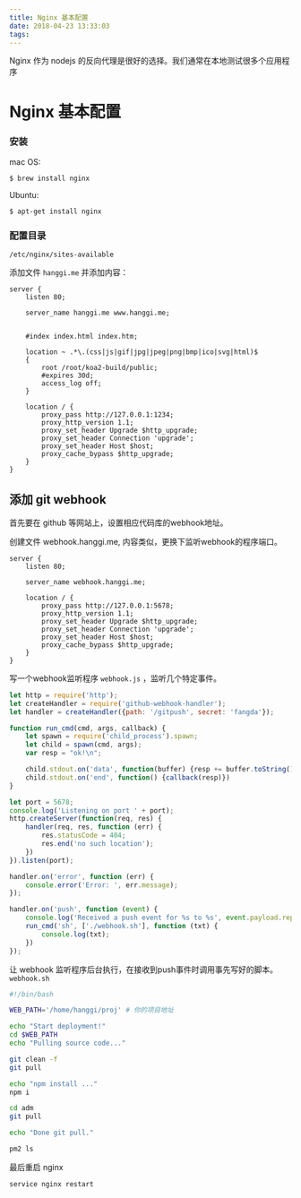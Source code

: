 ```yaml
---
title: Nginx 基本配置
date: 2018-04-23 13:33:03
tags:
---
```


Nginx 作为 nodejs 的反向代理是很好的选择。我们通常在本地测试很多个应用程序

<!-- more -->

# Nginx 基本配置 #

### 安装 ###

mac OS:

```
$ brew install nginx
```

Ubuntu:
```
$ apt-get install nginx
```

### 配置目录 ###

```
/etc/nginx/sites-available
```

添加文件 `hanggi.me` 并添加内容：

```
server {
    listen 80;

    server_name hanggi.me www.hanggi.me;


    #index index.html index.htm;

    location ~ .*\.(css|js|gif|jpg|jpeg|png|bmp|ico|svg|html)$
    {
        root /root/koa2-build/public;
        #expires 30d;
        access_log off;
    }

    location / {
        proxy_pass http://127.0.0.1:1234;
        proxy_http_version 1.1;
        proxy_set_header Upgrade $http_upgrade;
        proxy_set_header Connection 'upgrade';
        proxy_set_header Host $host;
        proxy_cache_bypass $http_upgrade;
    }
}
```


## 添加 git webhook ##

首先要在 github 等网站上，设置相应代码库的webhook地址。

创建文件 webhook.hanggi.me, 内容类似，更换下监听webhook的程序端口。

```
server {
    listen 80;

    server_name webhook.hanggi.me;

    location / {
        proxy_pass http://127.0.0.1:5678;
        proxy_http_version 1.1;
        proxy_set_header Upgrade $http_upgrade;
        proxy_set_header Connection 'upgrade';
        proxy_set_header Host $host;
        proxy_cache_bypass $http_upgrade;
    }
}
```

写一个webhook监听程序 `webhook.js` ，监听几个特定事件。

```js
let http = require('http');
let createHandler = require('github-webhook-handler');
let handler = createHandler({path: '/gitpush', secret: 'fangda'});

function run_cmd(cmd, args, callback) {
    let spawn = require('child_process').spawn;
    let child = spawn(cmd, args);
    var resp = "ok!\n";

    child.stdout.on('data', function(buffer) {resp += buffer.toString();})
    child.stdout.on('end', function() {callback(resp)})
}

let port = 5678;
console.log('Listening on port ' + port);
http.createServer(function(req, res) {
    handler(req, res, function (err) {
        res.statusCode = 404;
        res.end('no such location');
    })
}).listen(port);

handler.on('error', function (err) {
    console.error('Error: ', err.message);
});

handler.on('push', function (event) {
    console.log('Received a push event for %s to %s', event.payload.repository.name, event.payload.ref);
    run_cmd('sh', ['./webhook.sh'], function (txt) {
        console.log(txt);
    })
});
```

让 webhook 监听程序后台执行，在接收到push事件时调用事先写好的脚本。`webhook.sh`

```sh
#!/bin/bash

WEB_PATH='/home/hanggi/proj' # 你的项目地址

echo "Start deployment!"
cd $WEB_PATH
echo "Pulling source code..."

git clean -f
git pull

echo "npm install ..."
npm i

cd adm
git pull

echo "Done git pull."

pm2 ls
```


最后重启 nginx

```
service nginx restart
```